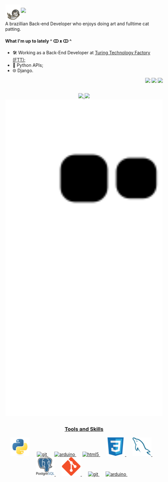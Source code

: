<div>

<!-- Greeting -->
  <div>  
    <h1> <img width="50" height="50" align="left" src=".github/workflows/Profile-GIFs/space-cat.gif"/>
      <img src="https://readme-typing-svg.herokuapp.com?size=35&duration=2000&lines=Hi%2C+I'm+I%C3%A3h!"/>
    </h1>   
  </div>
  

  
<!-- Bio -->
  <div>
    <p>A brazillian Back-end Developer who enjoys doing art and fulltime cat patting.
    </p>
  </div>
  
<!-- Recent Work -->  
<div>
  <h4 align="left">
    What I'm up to lately ^ ↀ ᴥ ↀ ^
  </h4>
  
  <ul>
    <li>
      🛠️ Working as a Back-End Developer at
      <a  target="_blank" href="https://www.linkedin.com/company/ftt-unievangelica/">Turing Technology Factory (FTT);</a>
    </li>
    <li>
      🐍 Python APIs;
    </li>
    <li>
      🌐 Django.
    </li>
  </ul>
</div>
  
<!-- Repos -->
<!-- <div>
  <h4 align="left">
    My Repositories
  </h4>
  
  <ul>
    <li>
      <a  target="_blank" href="https://github.com/Iah-Uch/biocrops-repo">Biocrops</a>
    </li>
    <li>
      <a  target="_blank" href="https://github.com/Iah-Uch/BuddyResc">BuddyResc</a>
    </li>
    <li>  
      <a  target="_blank" href="https://github.com/Iah-Uch/WB-DataDict-Mod">DataDict Mod</a>  
    </li>
    <li>  
      <a  target="_blank" href="https://github.com/Iah-Uch/LubyDrinks-BD">LubyDrinks-BD</a>  
    </li>
    <li>
      <a  target="_blank" href="https://github.com/Iah-Uch/vuttr_back">VUTTR</a>
    </li>
  </ul>
</div> -->
  
<!-- Social Media -->  
  <div align="right">
    <a href="https://instagram.com/iah.uchoa" target="_blank"><img src="https://img.shields.io/badge/-Instagram-%23E4405F?style=for-the-badge&logo=instagram&logoColor=white" target="_blank"></a>
    <a href="mailto:contatoiuch@gmail.com"><img src="https://img.shields.io/badge/-Gmail-%23333?style=for-the-badge&logo=gmail&logoColor=white" target="_blank"></a>
    <a href="https://www.linkedin.com/in/iah-uch" target="_blank"><img src="https://img.shields.io/badge/-LinkedIn-%230077B5?style=for-the-badge&logo=linkedin&logoColor=white" target="_blank"></a>
  </div>

  ##  

<!-- User Stats/ Commit Snake -->  
  <div align="center" >
    <a href="https://github.com/Iah-Uch">
    <img height="155rem" src="https://readme-stats.clckblog.space/api?username=Iah-Uch&hide=contribs,prs&show_icons=true&layout=compact&theme=monokai&hide_border=true&count_private=true&include_all_commits=true"/>
    <img height="155rem" src="https://readme-stats.clckblog.space/api/top-langs/?username=Iah-Uch&layout=compact&langs_count=10&theme=monokai&hide_border=true"/>
    <img width=850  src=https://github.com/Iah-Uch/Iah-Uch/blob/output/github-contribution-grid-snake.svg/>
  </div>

<!--   ![Snake animation](https://github.com/Iah-Uch/Iah-Uch/blob/output/github-contribution-grid-snake.svg) -->
    
 

  ## 

 <!-- Known Technologies -->   
  <div align="center">  
    <p>
      <h3 align="top">Tools and Skills</h3>
      <a href="#" target="_blank" title="Python"> <img src="https://raw.githubusercontent.com/devicons/devicon/master/icons/python/python-original.svg" alt="python" width="60" height="60"/></a>
      &nbsp;&nbsp;&nbsp;&nbsp;
      <a  href="#" target="_blank" title="Django"> <img src="https://user-images.githubusercontent.com/84246094/180622105-6de2c096-27b5-4469-8189-7a0175a0a903.png" alt="git" width="60" height="60"/> </a>
      &nbsp;&nbsp;&nbsp;&nbsp;
      <a  href="#" target="_blank" title="Node"> <img src="https://img.icons8.com/fluency/344/node-js.png" alt="arduino" width="60" height="60"/> </a>
      &nbsp;&nbsp;&nbsp;&nbsp;
      <a href="#" target="_blank" title="HTML5"> <img src="https://user-images.githubusercontent.com/84246094/134066180-d11880e0-f92f-47da-9f70-1b5d7c39934b.png" alt="html5" width="60" height="60"/> </a>
      &nbsp;&nbsp;&nbsp;&nbsp;
      <a  href="#" target="_blank" title="CSS3"> <img src="https://raw.githubusercontent.com/devicons/devicon/master/icons/css3/css3-original.svg" alt="CSS3" width="60" height="60"/> </a>
      &nbsp;&nbsp;&nbsp;&nbsp;
      <a href="#" target="_blank" title="MySQL"> <img src="https://raw.githubusercontent.com/devicons/devicon/master/icons/mysql/mysql-original.svg" alt="MySQL" width="60" height="60"/> </a>
      &nbsp;&nbsp;&nbsp;&nbsp;
      <a  href="#" target="_blank" title="PostgreSQL"> <img src="https://raw.githubusercontent.com/devicons/devicon/master/icons/postgresql/postgresql-original-wordmark.svg" alt="postgresql" width="60" height="60"/> </a>
      &nbsp;&nbsp;&nbsp;&nbsp;
      <a  href="#" target="_blank" title="GIT"> <img src="https://raw.githubusercontent.com/devicons/devicon/master/icons/git/git-original.svg" alt="git" width="60" height="60"/> </a>
      &nbsp;&nbsp;&nbsp;&nbsp;
      <a  href="#" target="_blank" title="Docker"> <img src="https://img.icons8.com/fluency/344/docker.png" alt="git" width="60" height="60"/> </a>
      &nbsp;&nbsp;&nbsp;&nbsp;
      <a  href="#" target="_blank" title="Arduino"> <img src="https://cdn.worldvectorlogo.com/logos/arduino-1.svg" alt="arduino" width="60" height="60"/> </a>
      &nbsp;&nbsp;&nbsp;&nbsp;
    </p>

  </div>
  
</div>
